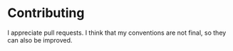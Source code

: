 # Contributing

I appreciate pull requests. I think that my conventions are not final, so they can also be improved.
